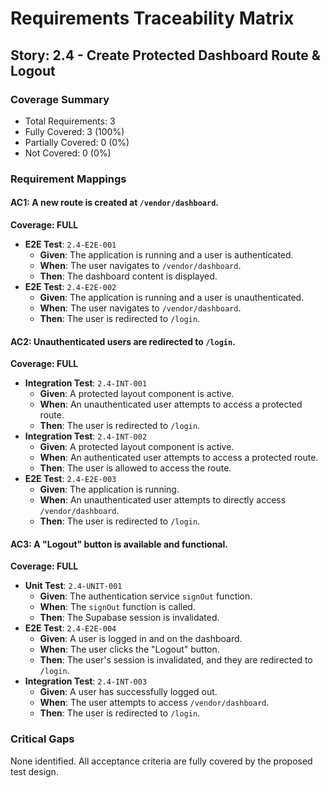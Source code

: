 # Requirements Traceability Matrix

## Story: 2.4 - Create Protected Dashboard Route & Logout

### Coverage Summary

- Total Requirements: 3
- Fully Covered: 3 (100%)
- Partially Covered: 0 (0%)
- Not Covered: 0 (0%)

### Requirement Mappings

#### AC1: A new route is created at `/vendor/dashboard`.

**Coverage: FULL**

- **E2E Test**: `2.4-E2E-001`
  - **Given**: The application is running and a user is authenticated.
  - **When**: The user navigates to `/vendor/dashboard`.
  - **Then**: The dashboard content is displayed.
- **E2E Test**: `2.4-E2E-002`
  - **Given**: The application is running and a user is unauthenticated.
  - **When**: The user navigates to `/vendor/dashboard`.
  - **Then**: The user is redirected to `/login`.

#### AC2: Unauthenticated users are redirected to `/login`.

**Coverage: FULL**

- **Integration Test**: `2.4-INT-001`
  - **Given**: A protected layout component is active.
  - **When**: An unauthenticated user attempts to access a protected route.
  - **Then**: The user is redirected to `/login`.
- **Integration Test**: `2.4-INT-002`
  - **Given**: A protected layout component is active.
  - **When**: An authenticated user attempts to access a protected route.
  - **Then**: The user is allowed to access the route.
- **E2E Test**: `2.4-E2E-003`
  - **Given**: The application is running.
  - **When**: An unauthenticated user attempts to directly access `/vendor/dashboard`.
  - **Then**: The user is redirected to `/login`.

#### AC3: A "Logout" button is available and functional.

**Coverage: FULL**

- **Unit Test**: `2.4-UNIT-001`
  - **Given**: The authentication service `signOut` function.
  - **When**: The `signOut` function is called.
  - **Then**: The Supabase session is invalidated.
- **E2E Test**: `2.4-E2E-004`
  - **Given**: A user is logged in and on the dashboard.
  - **When**: The user clicks the "Logout" button.
  - **Then**: The user's session is invalidated, and they are redirected to `/login`.
- **Integration Test**: `2.4-INT-003`
  - **Given**: A user has successfully logged out.
  - **When**: The user attempts to access `/vendor/dashboard`.
  - **Then**: The user is redirected to `/login`.

### Critical Gaps

None identified. All acceptance criteria are fully covered by the proposed test design.
